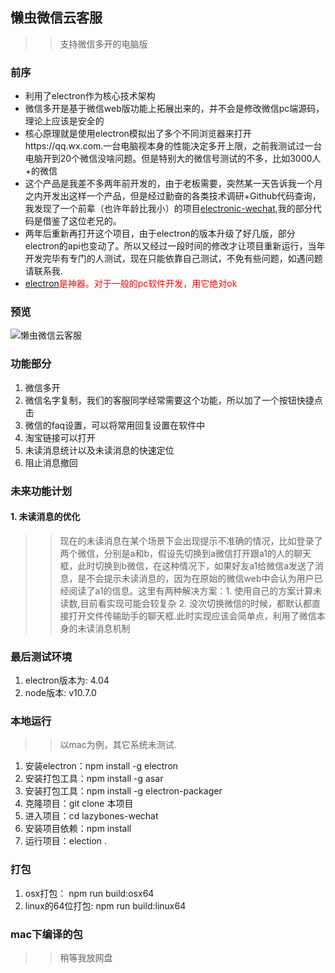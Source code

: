 ## 懒虫微信云客服

>> 支持微信多开的电脑版



### 前序

* 利用了electron作为核心技术架构
* 微信多开是基于微信web版功能上拓展出来的，并不会是修改微信pc端源码，理论上应该是安全的
* 核心原理就是使用electron模拟出了多个不同浏览器来打开https://qq.wx.com.一台电脑视本身的性能决定多开上限，之前我测试过一台电脑开到20个微信没啥问题。但是特别大的微信号测试的不多，比如3000人+的微信
* 这个产品是我差不多两年前开发的，由于老板需要，突然某一天告诉我一个月之内开发出这样一个产品，但是经过勤奋的各类技术调研+Github代码查询，我发现了一个前辈（也许年龄比我小）的项目[electronic-wechat](https://github.com/geeeeeeeeek/electronic-wechat),我的部分代码是借鉴了这位老兄的。
* 两年后重新再打开这个项目，由于electron的版本升级了好几版，部分electron的api也变动了。所以又经过一段时间的修改才让项目重新运行，当年开发完毕有专门的人测试，现在只能依靠自己测试，不免有些问题，如遇问题请联系我.
* <span style="color:red">[electron](https://electronjs.org/)是神器。对于一般的pc软件开发，用它绝对ok</span>



### 预览
![懒虫微信云客服](http://pmv4hdpiu.bkt.clouddn.com/lazy-screenshot-01.png) 


### 功能部分 
1. 微信多开
2. 微信名字复制，我们的客服同学经常需要这个功能，所以加了一个按钮快捷点击
3. 微信的faq设置，可以将常用回复设置在软件中
4. 淘宝链接可以打开
5. 未读消息统计以及未读消息的快速定位
6. 阻止消息撤回

### 未来功能计划

####  1. 未读消息的优化
>> 现在的未读消息在某个场景下会出现提示不准确的情况，比如登录了两个微信，分别是a和b，假设先切换到a微信打开跟a1的人的聊天框，此时切换到b微信，在这种情况下，如果好友a1给微信a发送了消息，是不会提示未读消息的，因为在原始的微信web中会认为用户已经阅读了a1的信息。这里有两种解决方案：1. 使用自己的方案计算未读数,目前看实现可能会较复杂  2. 没次切换微信的时候，都默认都直接打开文件传输助手的聊天框.此时实现应该会简单点，利用了微信本身的未读消息机制

### 最后测试环境
1. electron版本为: 4.04
2. node版本: v10.7.0


### 本地运行

>> 以mac为例，其它系统未测试.

1. 安装electron：npm install -g electron
2. 安装打包工具：npm install -g asar
3. 安装打包工具：npm install -g electron-packager
4. 克隆项目：git clone 本项目
5. 进入项目：cd lazybones-wechat
6. 安装项目依赖：npm install
7. 运行项目：election .


### 打包
1. osx打包： npm run build:osx64
2. linux的64位打包: npm run build:linux64

### mac下编译的包
>> 稍等我放网盘



